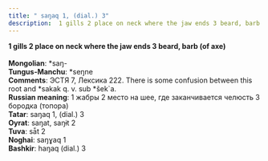 ```yaml
---
title: " saŋaq 1, (dial.) 3"
description:  1 gills 2 place on neck where the jaw ends 3 beard, barb (of axe)
---
```

<p data-pagefind-weight="0.5">
<strong> 1 gills 2 place on neck where the jaw ends 3 beard, barb (of axe)</strong><br><br>
<strong>Mongolian</strong>:  *saŋ-<br>
<strong>Tungus-Manchu</strong>:  *seŋne<br>
<strong>Comments</strong>:  ЭСТЯ 7, Лексика 222. There is some confusion between this root and *sakak q. v. sub *šek`a.<br>
<strong>Russian meaning</strong>:  1 жабры 2 место на шее, где заканчивается челюсть 3 бородка (топора)<br>
<strong>Tatar</strong>:  saŋaq 1, (dial.) 3<br>
<strong>Oyrat</strong>:  saŋat, saŋɨt 2<br>
<strong>Tuva</strong>:  sā̃t 2<br>
<strong>Noghai</strong>:  saŋɣaq 1<br>
<strong>Bashkir</strong>:  haŋaq (dial.) 3<br>

</p>
